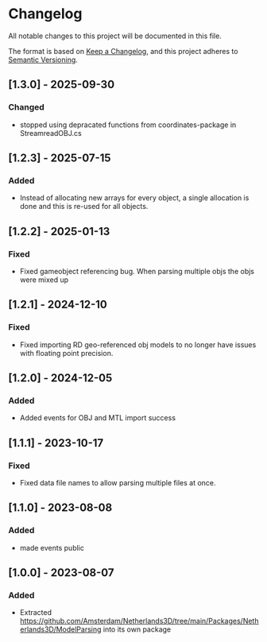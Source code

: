﻿# Changelog

All notable changes to this project will be documented in this file.

The format is based on [Keep a Changelog](https://keepachangelog.com/en/1.0.0/),
and this project adheres to [Semantic Versioning](https://semver.org/spec/v2.0.0.html).

## [1.3.0] - 2025-09-30

### Changed
* stopped using depracated functions from coordinates-package in StreamreadOBJ.cs

## [1.2.3] - 2025-07-15

### Added

* Instead of allocating new arrays for every object, a single allocation is done and this is re-used for all objects.

## [1.2.2] - 2025-01-13

### Fixed

* Fixed gameobject referencing bug. When parsing multiple objs the objs were mixed up

## [1.2.1] - 2024-12-10

### Fixed

* Fixed importing RD geo-referenced obj models to no longer have issues with floating point precision.

## [1.2.0] - 2024-12-05

### Added

* Added events for OBJ and MTL import success

## [1.1.1] - 2023-10-17

### Fixed

* Fixed data file names to allow parsing multiple files at once.

## [1.1.0] - 2023-08-08

### Added

* made events public

## [1.0.0] - 2023-08-07

### Added

* Extracted https://github.com/Amsterdam/Netherlands3D/tree/main/Packages/Netherlands3D/ModelParsing 
  into its own package
